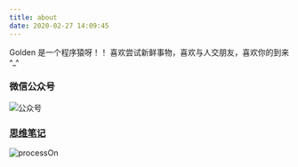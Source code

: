 ```yaml
---
title: about
date: 2020-02-27 14:09:45
---
```


Golden 是一个程序猿呀！！
喜欢尝试新鲜事物，喜欢与人交朋友，喜欢你的到来^_^

### 微信公众号
![公众号](https://zhao520a1a.github.io/about/index/qrCode.png)

### [思维笔记](https://www.processon.com/u/5ab9cb2de4b018c271cab8d4/profile)
![processOn](https://zhao520a1a.github.io/about/index/processOn.png)
